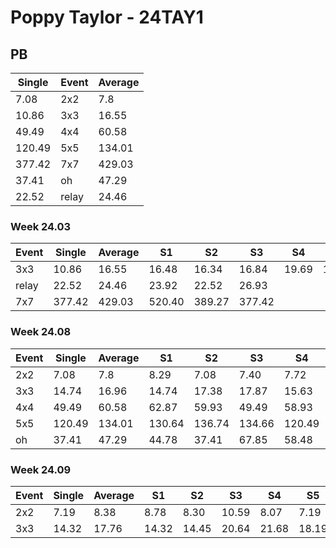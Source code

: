 # Poppy Taylor - 24TAY1

## PB
|Single|Event|Average|
|----|----|----|
|7.08|2x2|7.8|
|10.86|3x3|16.55|
|49.49|4x4|60.58|
|120.49|5x5|134.01|
|377.42|7x7|429.03|
|37.41|oh|47.29|
|22.52|relay|24.46|
### Week 24.03
|Event|Single|Average|S1|S2|S3|S4|S5|
|-----|-------|------|--|--|--|--|--|
|3x3|10.86|16.55|16.48|16.34|16.84|19.69|10.86|
|relay|22.52|24.46|23.92|22.52|26.93| | |
|7x7|377.42|429.03|520.40|389.27|377.42| | |
### Week 24.08
|Event|Single|Average|S1|S2|S3|S4|S5|
|-----|-------|------|--|--|--|--|--|
|2x2|7.08|7.8|8.29|7.08|7.40|7.72|9.23|
|3x3|14.74|16.96|14.74|17.38|17.87|15.63|18.00|
|4x4|49.49|60.58|62.87|59.93|49.49|58.93|64.80|
|5x5|120.49|134.01|130.64|136.74|134.66|120.49|141.80|
|oh|37.41|47.29|44.78|37.41|67.85|58.48|38.62|
### Week 24.09
|Event|Single|Average|S1|S2|S3|S4|S5|
|-----|-------|------|--|--|--|--|--|
|2x2|7.19|8.38|8.78|8.30|10.59|8.07|7.19|
|3x3|14.32|17.76|14.32|14.45|20.64|21.68|18.19|
